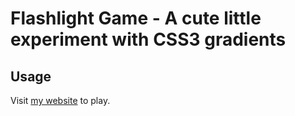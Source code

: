 Flashlight Game - A cute little experiment with CSS3 gradients
==================================================

Usage
--------------------------------------

Visit [my website](http://edgemontgeek.com/flashlight/) to play.